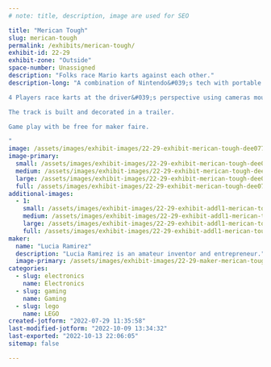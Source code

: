 ```yaml
---
# note: title, description, image are used for SEO

title: "Merican Tough"
slug: merican-tough
permalink: /exhibits/merican-tough/
exhibit-id: 22-29
exhibit-zone: "Outside"
space-number: Unassigned
description: "Folks race Mario karts against each other."
description-long: "A combination of Nintendo&#039;s tech with portable transportation.

4 Players race karts at the driver&#039;s perspective using cameras mounted on the toy vehicles. Original tech created and sold by Nintendo.

The track is built and decorated in a trailer. 

Game play with be free for maker faire.

"
image: /assets/images/exhibit-images/22-29-exhibit-merican-tough-dee07711-e73b-4e56-9adb-6010526c0042-large.jpeg
image-primary: 
  small: /assets/images/exhibit-images/22-29-exhibit-merican-tough-dee07711-e73b-4e56-9adb-6010526c0042-small.jpeg
  medium: /assets/images/exhibit-images/22-29-exhibit-merican-tough-dee07711-e73b-4e56-9adb-6010526c0042-medium.jpeg
  large: /assets/images/exhibit-images/22-29-exhibit-merican-tough-dee07711-e73b-4e56-9adb-6010526c0042-large.jpeg
  full: /assets/images/exhibit-images/22-29-exhibit-merican-tough-dee07711-e73b-4e56-9adb-6010526c0042-full.jpeg
additional-images: 
  - 1:
    small: /assets/images/exhibit-images/22-29-exhibit-addl1-merican-tough-a60dd5a8-06ff-4194-a2c7-8147ed8af630-small.jpeg
    medium: /assets/images/exhibit-images/22-29-exhibit-addl1-merican-tough-a60dd5a8-06ff-4194-a2c7-8147ed8af630-medium.jpeg
    large: /assets/images/exhibit-images/22-29-exhibit-addl1-merican-tough-a60dd5a8-06ff-4194-a2c7-8147ed8af630-large.jpeg
    full: /assets/images/exhibit-images/22-29-exhibit-addl1-merican-tough-a60dd5a8-06ff-4194-a2c7-8147ed8af630-full.jpeg
maker: 
  name: "Lucia Ramirez"
  description: "Lucia Ramirez is an amateur inventor and entrepreneur."
  image-primary: /assets/images/exhibit-images/22-29-maker-merican-tough-c461eb60-3c64-41a6-8e0f-53330c6ce431-medium.jpeg
categories: 
  - slug: electronics
    name: Electronics
  - slug: gaming
    name: Gaming
  - slug: lego
    name: LEGO
created-jotform: "2022-07-29 11:35:58"
last-modified-jotform: "2022-10-09 13:34:32"
last-exported: "2022-10-13 22:06:05"
sitemap: false

---
```

